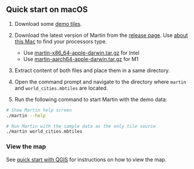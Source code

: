 ## Quick start on macOS

1. Download some [demo tiles](https://github.com/maplibre/martin/blob/main/tests/fixtures/mbtiles/world_cities.mbtiles).

2. Download the latest version of Martin from
   the [release page](https://github.com/maplibre/martin/releases/latest).
   Use [about this Mac](https://support.apple.com/en-us/116943) to find your processors type.
    * Use [martin-x86_64-apple-darwin.tar.gz](https://github.com/maplibre/martin/releases/latest/download/martin-x86_64-apple-darwin.tar.gz) for Intel
    * Use [martin-aarch64-apple-darwin.tar.gz](https://github.com/maplibre/martin/releases/latest/download/martin-aarch64-apple-darwin.tar.gz) for M1

3. Extract content of both files and place them in a same directory.

4. Open the command prompt and navigate to the directory where `martin` and `world_cities.mbtiles` are located.

5. Run the following command to start Martin with the demo data:

```bash
# Show Martin help screen
./martin --help

# Run Martin with the sample data as the only tile source
./martin world_cities.mbtiles
```

### View the map

See [quick start with QGIS](quick-start-qgis.md) for instructions on how to view the map.
